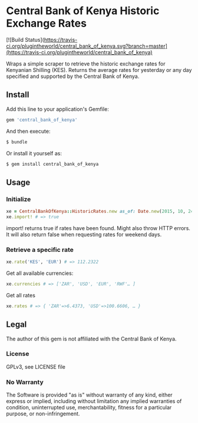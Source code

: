 # Central Bank of Kenya Historic Exchange Rates
[![Build Status](https://travis-ci.org/plugintheworld/central_bank_of_kenya.svg?branch=master](https://travis-ci.org/plugintheworld/central_bank_of_kenya)

Wraps a simple scraper to retrieve the historic exchange rates for Kenyanian Shilling (KES). Returns the average rates for yesterday or any day specified and supported by the Central Bank of Kenya.

## Install

Add this line to your application's Gemfile:

  ```ruby
  gem 'central_bank_of_kenya'
  ```

And then execute:

  ```ruby
  $ bundle
  ```

Or install it yourself as:

  ```ruby
  $ gem install central_bank_of_kenya
  ```

## Usage

### Initialize

  ```ruby
  xe = CentralBankOfKenya::HistoricRates.new as_of: Date.new(2015, 10, 24)
  xe.import! # => true
  ```

import! returns true if rates have been found. Might also throw HTTP errors. It will also return false when requesting rates for weekend days.

### Retrieve a specific rate

  ```ruby
  xe.rate('KES', 'EUR') # => 112.2322
  ```

Get all available currencies:

  ```ruby
  xe.currencies # => ['ZAR', 'USD', 'EUR', 'RWF'… ]
  ```

Get all rates

  ```ruby
  xe.rates # => { 'ZAR'=>6.4373, 'USD'=>100.6606, … }
  ```

## Legal

The author of this gem is not affiliated with the Central Bank of Kenya.

### License

GPLv3, see LICENSE file

### No Warranty

The Software is provided "as is" without warranty of any kind, either express or implied, including without limitation any implied warranties of condition, uninterrupted use, merchantability, fitness for a particular purpose, or non-infringement.
